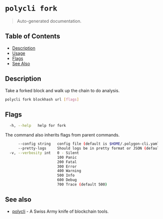 # `polycli fork`

> Auto-generated documentation.

## Table of Contents

- [Description](#description)
- [Usage](#usage)
- [Flags](#flags)
- [See Also](#see-also)

## Description

Take a forked block and walk up the chain to do analysis.

```bash
polycli fork blockhash url [flags]
```

## Flags

```bash
  -h, --help   help for fork
```

The command also inherits flags from parent commands.

```bash
      --config string   config file (default is $HOME/.polygon-cli.yaml)
      --pretty-logs     Should logs be in pretty format or JSON (default true)
  -v, --verbosity int   0 - Silent
                        100 Panic
                        200 Fatal
                        300 Error
                        400 Warning
                        500 Info
                        600 Debug
                        700 Trace (default 500)
```

## See also

- [polycli](polycli.md) - A Swiss Army knife of blockchain tools.
